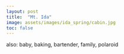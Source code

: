 ```yaml
---
layout: post
title:  "Mt. Ida"
image: assets/images/ida_spring/cabin.jpg
toc: false
---
```

also: baby, baking, bartender, family, polaroid



